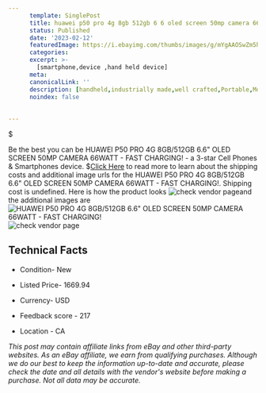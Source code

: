 ```yaml
---
      template: SinglePost
      title: huawei p50 pro 4g 8gb 512gb 6 6 oled screen 50mp camera 66watt fast charging 
      status: Published
      date: '2023-02-12'
      featuredImage: https://i.ebayimg.com/thumbs/images/g/mYgAAOSwZm5hQjAO/s-l225.jpg
      categories: 
      excerpt: >-
        [smartphone,device ,hand held device]
      meta:
      canonicalLink: ''
      description: [handheld,industrially made,well crafted,Portable,Mobile,Compact,Convenient,Lightweight,Maneuverable,Man-portable,Miniature,Carriable,Hand-held,Light,Holdable,Transportable,Mobile device,Pocket-sized,On-the-go,Wireless,Cordless,Compact size,Convenient size, smartphone,device ,hand held device]
      noindex: false
      
        
---
```

$

Be the best you can be  HUAWEI P50 PRO 4G 8GB/512GB 6.6" OLED SCREEN 50MP CAMERA 66WATT - FAST CHARGING! - a 3-star Cell Phones & Smartphones device.
$[Click Here](https://www.ebay.com/itm/274948028407?hash=item40042df7f7%3Ag%3AmYgAAOSwZm5hQjAO&mkevt=1&mkcid=1&mkrid=711-53200-19255-0&campid=%253CePNCampaignId%253E&customid=%253CreferenceId%253E&toolid=10049) to read more to learn about the shipping costs and additional image urls for the HUAWEI P50 PRO 4G 8GB/512GB 6.6" OLED SCREEN 50MP CAMERA 66WATT - FAST CHARGING!. Shipping cost is undefined. Here is how the product looks ![check vendor page](https://i.ebayimg.com/thumbs/images/g/mYgAAOSwZm5hQjAO/s-l225.jpg)and the additional images are![HUAWEI P50 PRO 4G 8GB/512GB 6.6" OLED SCREEN 50MP CAMERA 66WATT - FAST CHARGING!](https://i.ebayimg.com/images/g/mYgAAOSwZm5hQjAO/s-l1200.jpg)![check vendor page](https://origin-galleryplus.ebayimg.com/ws/web/274948028407_2_0_1/225x225.jpg,https://origin-galleryplus.ebayimg.com/ws/web/274948028407_3_0_1/225x225.jpg,https://origin-galleryplus.ebayimg.com/ws/web/274948028407_4_0_1/225x225.jpg,https://origin-galleryplus.ebayimg.com/ws/web/274948028407_5_0_1/225x225.jpg,https://origin-galleryplus.ebayimg.com/ws/web/274948028407_6_0_1/225x225.jpg,https://origin-galleryplus.ebayimg.com/ws/web/274948028407_7_0_1/225x225.jpg,https://origin-galleryplus.ebayimg.com/ws/web/274948028407_8_0_1/225x225.jpg)



 ## Technical Facts 



     
      

 - Condition- New 


      

 - Listed Price- 1669.94 


      

 - Currency- USD 


      

 - Feedback score - 217 


      

 - Location - CA 


      
      

 *_This post may contain affiliate links from eBay and other third-party websites. As an eBay affiliate, we earn from qualifying purchases. Although we do our best to keep the information up-to-date and accurate, please check the date and all details with the vendor's website before making a purchase. Not all data may be accurate._*






